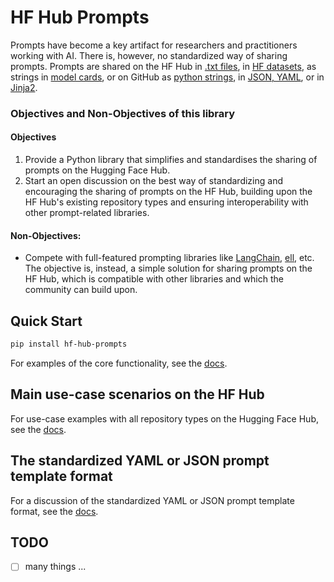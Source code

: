 # HF Hub Prompts 
Prompts have become a key artifact for researchers and practitioners working with AI. 
There is, however, no standardized way of sharing prompts.
Prompts are shared on the HF Hub in [.txt files](https://huggingface.co/HuggingFaceFW/fineweb-edu-classifier/blob/main/utils/prompt.txt),
in [HF datasets](https://huggingface.co/datasets/fka/awesome-chatgpt-prompts),
as strings in [model cards](https://huggingface.co/OpenGVLab/InternVL2-8B#grounding-benchmarks),
or on GitHub as [python strings](https://github.com/huggingface/cosmopedia/tree/main/prompts), 
in [JSON, YAML](https://github.com/hwchase17/langchain-hub/blob/master/prompts/README.md),
or in [Jinja2](https://github.com/argilla-io/distilabel/tree/main/src/distilabel/steps/tasks/templates). 



### Objectives and Non-Objectives of this library
#### Objectives
1. Provide a Python library that simplifies and standardises the sharing of prompts on the Hugging Face Hub.
2. Start an open discussion on the best way of standardizing and 
encouraging the sharing of prompts on the HF Hub, building upon the HF Hub's existing repository types and ensuring interoperability with other prompt-related libraries.
#### Non-Objectives: 
- Compete with full-featured prompting libraries like [LangChain](https://github.com/langchain-ai/langchain), 
[ell](https://docs.ell.so/reference/index.html), etc. The objective is, instead, a simple solution for sharing prompts on the HF Hub, which is compatible with other libraries and which the community can build upon. 



## Quick Start

```bash
pip install hf-hub-prompts
```

For examples of the core functionality, see the [docs](https://moritzlaurer.github.io/hf_hub_prompts/).


## Main use-case scenarios on the HF Hub
For use-case examples with all repository types on the Hugging Face Hub, see the [docs](https://moritzlaurer.github.io/hf_hub_prompts/).


## The standardized YAML or JSON prompt template format
For a discussion of the standardized YAML or JSON prompt template format, see the [docs](https://moritzlaurer.github.io/hf_hub_prompts/).


## TODO
- [ ] many things ...




